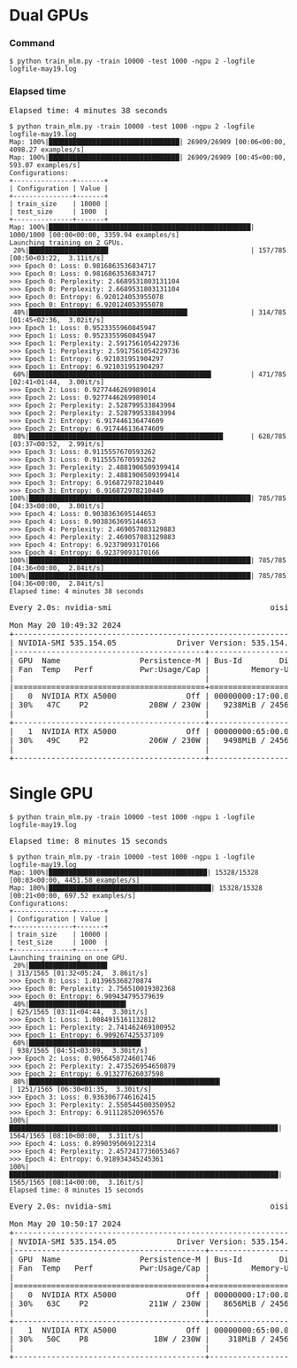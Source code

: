# Dual GPUs
### Command
```
$ python train_mlm.py -train 10000 -test 1000 -ngpu 2 -logfile logfile-may19.log
```
### Elapsed time
<pre>
Elapsed time: 4 minutes 38 seconds
</pre>
```
$ python train_mlm.py -train 10000 -test 1000 -ngpu 2 -logfile logfile-may19.log
Map: 100%|█████████████████████████████████| 26909/26909 [00:06<00:00, 4098.27 examples/s]
Map: 100%|█████████████████████████████████| 26909/26909 [00:45<00:00, 593.07 examples/s]
Configurations:
+---------------+-------+
| Configuration | Value |
+---------------+-------+
| train_size    | 10000 |
| test_size     | 1000  |
+---------------+-------+
Map: 100%|███████████████████████████████████████████████████| 1000/1000 [00:00<00:00, 3359.94 examples/s]
Launching training on 2 GPUs.
 20%|████████████████████                                    | 157/785 [00:50<03:22,  3.11it/s]
>>> Epoch 0: Loss: 0.9816863536834717
>>> Epoch 0: Loss: 0.9816863536834717
>>> Epoch 0: Perplexity: 2.6689531803131104
>>> Epoch 0: Perplexity: 2.6689531803131104
>>> Epoch 0: Entropy: 6.920124053955078
>>> Epoch 0: Entropy: 6.920124053955078
 40%|████████████████████████████████████████                | 314/785 [01:45<02:36,  3.02it/s]
>>> Epoch 1: Loss: 0.9523355960845947
>>> Epoch 1: Loss: 0.9523355960845947
>>> Epoch 1: Perplexity: 2.5917561054229736
>>> Epoch 1: Perplexity: 2.5917561054229736
>>> Epoch 1: Entropy: 6.921031951904297
>>> Epoch 1: Entropy: 6.921031951904297
 60%|██████████████████████████████████████████████          | 471/785 [02:41<01:44,  3.00it/s]
>>> Epoch 2: Loss: 0.9277446269989014
>>> Epoch 2: Loss: 0.9277446269989014
>>> Epoch 2: Perplexity: 2.528799533843994
>>> Epoch 2: Perplexity: 2.528799533843994
>>> Epoch 2: Entropy: 6.917446136474609
>>> Epoch 2: Entropy: 6.917446136474609
 80%|█████████████████████████████████████████████████       | 628/785 [03:37<00:52,  2.99it/s]
>>> Epoch 3: Loss: 0.9115557670593262
>>> Epoch 3: Loss: 0.9115557670593262
>>> Epoch 3: Perplexity: 2.4881906509399414
>>> Epoch 3: Perplexity: 2.4881906509399414
>>> Epoch 3: Entropy: 6.916872978210449
>>> Epoch 3: Entropy: 6.916872978210449
100%|████████████████████████████████████████████████████████| 785/785 [04:33<00:00,  3.00it/s]
>>> Epoch 4: Loss: 0.9038363695144653
>>> Epoch 4: Loss: 0.9038363695144653
>>> Epoch 4: Perplexity: 2.469057083129883
>>> Epoch 4: Perplexity: 2.469057083129883
>>> Epoch 4: Entropy: 6.92379093170166
>>> Epoch 4: Entropy: 6.92379093170166
100%|████████████████████████████████████████████████████████| 785/785 [04:36<00:00,  2.84it/s]
100%|████████████████████████████████████████████████████████| 785/785 [04:36<00:00,  2.84it/s]
Elapsed time: 4 minutes 38 seconds
```
<pre>
Every 2.0s: nvidia-smi                                  oisit-selab3: Mon May 20 10:49:32 2024

Mon May 20 10:49:32 2024
+---------------------------------------------------------------------------------------+
| NVIDIA-SMI 535.154.05             Driver Version: 535.154.05   CUDA Version: 12.2     |
|-----------------------------------------+----------------------+----------------------+
| GPU  Name                 Persistence-M | Bus-Id        Disp.A | Volatile Uncorr. ECC |
| Fan  Temp   Perf          Pwr:Usage/Cap |         Memory-Usage | GPU-Util  Compute M. |
|                                         |                      |               MIG M. |
|=========================================+======================+======================|
|   0  NVIDIA RTX A5000               Off | 00000000:17:00.0 Off |                  Off |
| 30%   47C    P2             208W / 230W |   9238MiB / 24564MiB |     90%      Default |
|                                         |                      |                  N/A |
+-----------------------------------------+----------------------+----------------------+
|   1  NVIDIA RTX A5000               Off | 00000000:65:00.0 Off |                  Off |
| 30%   49C    P2             206W / 230W |   9498MiB / 24564MiB |    100%      Default |
|                                         |                      |                  N/A |
+-----------------------------------------+----------------------+----------------------+
</pre>


# Single GPU
```
$ python train_mlm.py -train 10000 -test 1000 -ngpu 1 -logfile logfile-may19.log
```
<pre>
Elapsed time: 8 minutes 15 seconds
</pre>
```
$ python train_mlm.py -train 10000 -test 1000 -ngpu 1 -logfile logfile-may19.log
Map: 100%|████████████████████████████████████████| 15328/15328 [00:03<00:00, 4451.58 examples/s]
Map: 100%|█████████████████████████████████████████| 15328/15328 [00:21<00:00, 697.52 examples/s]
Configurations:
+---------------+-------+
| Configuration | Value |
+---------------+-------+
| train_size    | 10000 |
| test_size     | 1000  |
+---------------+-------+
Launching training on one GPU.
 20%|███████████████████▊                                                | 313/1565 [01:32<05:24,  3.86it/s]
>>> Epoch 0: Loss: 1.013965368270874
>>> Epoch 0: Perplexity: 2.756510019302368
>>> Epoch 0: Entropy: 6.909434795379639
 40%|████████████████████████▌                                           | 625/1565 [03:11<04:44,  3.30it/s]
>>> Epoch 1: Loss: 1.0084915161132812
>>> Epoch 1: Perplexity: 2.741462469100952
>>> Epoch 1: Entropy: 6.909267425537109
 60%|████████████████████████████▎                                       | 938/1565 [04:51<03:09,  3.30it/s]
>>> Epoch 2: Loss: 0.9056450724601746
>>> Epoch 2: Perplexity: 2.473526954650879
>>> Epoch 2: Entropy: 6.913277626037598
 80%|████████████████████████████████████████████████▎                   | 1251/1565 [06:30<01:35,  3.30it/s]
>>> Epoch 3: Loss: 0.9363067746162415
>>> Epoch 3: Perplexity: 2.550544500350952
>>> Epoch 3: Entropy: 6.911128520965576
100%|███████████████████████████████████████████████████████████████████▉| 1564/1565 [08:10<00:00,  3.31it/s]
>>> Epoch 4: Loss: 0.8990395069122314
>>> Epoch 4: Perplexity: 2.4572417736053467
>>> Epoch 4: Entropy: 6.918934345245361
100%|████████████████████████████████████████████████████████████████████| 1565/1565 [08:14<00:00,  3.16it/s]
Elapsed time: 8 minutes 15 seconds
```
<pre>
Every 2.0s: nvidia-smi                                  oisit-selab3: Mon May 20 10:50:16 2024

Mon May 20 10:50:17 2024
+---------------------------------------------------------------------------------------+
| NVIDIA-SMI 535.154.05             Driver Version: 535.154.05   CUDA Version: 12.2     |
|-----------------------------------------+----------------------+----------------------+
| GPU  Name                 Persistence-M | Bus-Id        Disp.A | Volatile Uncorr. ECC |
| Fan  Temp   Perf          Pwr:Usage/Cap |         Memory-Usage | GPU-Util  Compute M. |
|                                         |                      |               MIG M. |
|=========================================+======================+======================|
|   0  NVIDIA RTX A5000               Off | 00000000:17:00.0 Off |                  Off |
| 30%   63C    P2             211W / 230W |   8656MiB / 24564MiB |     87%      Default |
|                                         |                      |                  N/A |
+-----------------------------------------+----------------------+----------------------+
|   1  NVIDIA RTX A5000               Off | 00000000:65:00.0 Off |                  Off |
| 30%   50C    P8              18W / 230W |    318MiB / 24564MiB |      0%      Default |
|                                         |                      |                  N/A |
+-----------------------------------------+----------------------+----------------------+
</pre>
